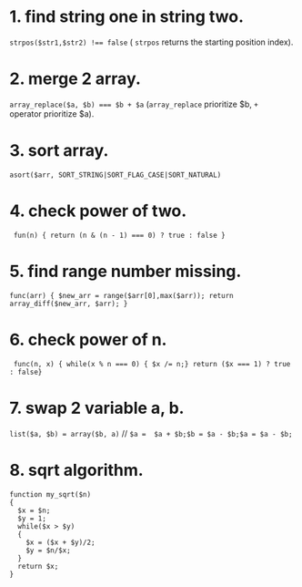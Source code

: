# 1. find string one in string two.
```strpos($str1,$str2) !== false``` ( ```strpos``` returns the starting position index).
# 2. merge 2 array.
``` array_replace($a, $b) === $b + $a ``` (```array_replace``` prioritize $b, ```+ ``` operator prioritize $a).
# 3. sort array.
```asort($arr, SORT_STRING|SORT_FLAG_CASE|SORT_NATURAL)``` 
# 4. check power of two.
``` fun(n) { return (n & (n - 1) === 0) ? true : false }```
# 5. find range number missing.
``` func(arr) { $new_arr = range($arr[0],max($arr)); return array_diff($new_arr, $arr); } ```
# 6. check power of n.
``` func(n, x) { while(x % n === 0) { $x /= n;} return ($x === 1) ? true : false}```
# 7. swap 2 variable a, b.
``` list($a, $b) = array($b, a) ``` // 
``` $a =  $a + $b;$b = $a - $b;$a = $a - $b; ```
# 8. sqrt algorithm.
```
function my_sqrt($n)
{
  $x = $n;
  $y = 1;
  while($x > $y)
  {
    $x = ($x + $y)/2;
    $y = $n/$x;
  }
  return $x;
}
```
